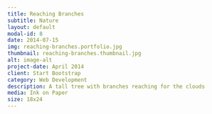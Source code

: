 ```yaml
---
title: Reaching Branches
subtitle: Nature
layout: default
modal-id: 8
date: 2014-07-15
img: reaching-branches.portfolio.jpg
thumbnail: reaching-branches.thumbnail.jpg
alt: image-alt
project-date: April 2014
client: Start Bootstrap
category: Web Development
description: A tall tree with branches reaching for the clouds
media: Ink on Paper
size: 18x24
---
```

